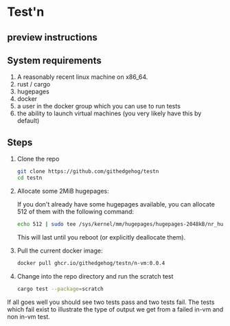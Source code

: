 # Test'n

## preview instructions

## System requirements

1. A reasonably recent linux machine on x86_64.
2. rust / cargo
3. hugepages
4. docker
5. a user in the docker group which you can use to run tests
6. the ability to launch virtual machines (you very likely have this by default)

## Steps

1. Clone the repo

   ```bash
   git clone https://github.com/githedgehog/testn
   cd testn
   ```

2. Allocate some 2MiB hugepages:

   If you don't already have some hugepages available, you can allocate 512 of them with the following command:

   ```bash
   echo 512 | sudo tee /sys/kernel/mm/hugepages/hugepages-2048kB/nr_hugepages
   ```

   This will last until you reboot (or explicitly deallocate them).

3. Pull the current docker image:

   ```bash
   docker pull ghcr.io/githedgehog/testn/n-vm:0.0.4
   ```

4. Change into the repo directory and run the scratch test

   ```bash
   cargo test --package=scratch
   ```

If all goes well you should see two tests pass and two tests fail.
The tests which fail exist to illustrate the type of output we get from a failed in-vm and non in-vm test.
